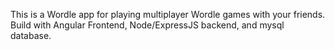 This is a Wordle app for playing multiplayer Wordle games with your friends. 
Build with Angular Frontend, Node/ExpressJS backend, and mysql database. 

